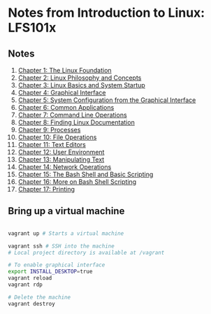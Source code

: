 # Notes from Introduction to Linux: LFS101x

## Notes
1. [Chapter 1: The Linux Foundation](ch01/README.md)
2. [Chapter 2: Linux Philosophy and Concepts](ch02/README.md)
3. [Chapter 3: Linux Basics and System Startup](ch03/README.md)
4. [Chapter 4: Graphical Interface](ch04/README.md)
5. [Chapter 5: System Configuration from the Graphical Interface](ch05/README.md)
6. [Chapter 6: Common Applications](ch06/README.md)
7. [Chapter 7: Command Line Operations](ch07/README.md)
8. [Chapter 8: Finding Linux Documentation](ch08/README.md)
9. [Chapter 9: Processes](ch09/README.md)
10. [Chapter 10: File Operations](ch10/README.md)
11. [Chapter 11: Text Editors](ch11/README.md)
12. [Chapter 12: User Environment](ch12/README.md)
13. [Chapter 13: Manipulating Text](ch13/README.md)
14. [Chapter 14: Network Operations](ch14/README.md)
15. [Chapter 15: The Bash Shell and Basic Scripting](ch15/README.md)
16. [Chapter 16: More on Bash Shell Scripting](ch16/README.md)
17. [Chapter 17: Printing](ch17/README.md)

## Bring up a virtual machine
```sh

vagrant up # Starts a virtual machine

vagrant ssh # SSH into the machine
# Local project directory is available at /vagrant

# To enable graphical interface
export INSTALL_DESKTOP=true
vagrant reload
vagrant rdp

# Delete the machine
vagrant destroy
```

